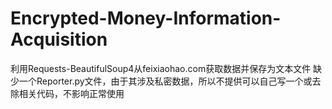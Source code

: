 # Encrypted-Money-Information-Acquisition
利用Requests-BeautifulSoup4从feixiaohao.com获取数据并保存为文本文件
缺少一个Reporter.py文件，由于其涉及私密数据，所以不提供可以自己写一个或去除相关代码，不影响正常使用
